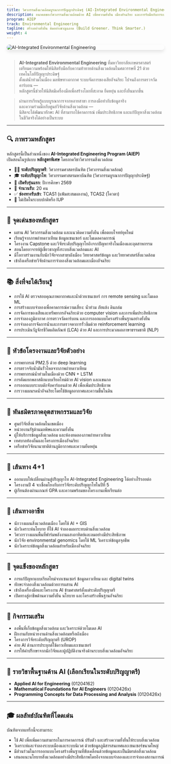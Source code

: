 ```yaml
---
title: วิศวกรรมสิ่งแวดล้อมบูรณาการปัญญาประดิษฐ์ (AI-Integrated Environmental Engineering)
description: อนาคตของวิศวกรรมสิ่งแวดล้อมด้วย AI เพื่อความยั่งยืน เมืองอัจฉริยะ และการรับมือกับการเปลี่ยนแปลงสภาพภูมิอากาศ
program: AIEP
track: Environmental Engineering
tagline: สร้างอย่างยั่งยืน คิดอย่างชาญฉลาด (Build Greener. Think Smarter.)
weight: 4
---
```


<img src="/img/banners/environmental-hero.png"
     alt="AI-Integrated Environmental Engineering"
     style="max-width: 100%; height: auto; margin: 0 0 2rem 0; border-radius: 1rem; box-shadow: 0 6px 12px rgba(0,0,0,0.1); display: block;" />

> **AI-Integrated Environmental Engineering** ที่มหาวิทยาลัยเกษตรศาสตร์  
> เตรียมความพร้อมให้นิสิตรับมือกับความท้าทายด้านสิ่งแวดล้อมในศตวรรษที่ 21 ด้วยเทคโนโลยีปัญญาประดิษฐ์  
> ตั้งแต่น้ำท่วมในเมือง มลพิษทางอากาศ ระบบจัดการของเสียอัจฉริยะ ไปจนถึงการตรวจวัดคาร์บอน —  
> หลักสูตรนี้ช่วยให้นิสิตมีเครื่องมือเพื่อสร้างโลกที่สะอาด ยืดหยุ่น และยั่งยืนมากขึ้น

> ผ่านการเรียนรู้แบบบูรณาการจากหลายสาขา การลงมือทำกับข้อมูลจริง  
> และความร่วมมือกับศูนย์วิจัยด้านสิ่งแวดล้อม —  
> นิสิตจะได้พัฒนาทักษะ AI ที่สามารถใช้คาดการณ์ เพิ่มประสิทธิภาพ และแก้ปัญหาสิ่งแวดล้อมในชีวิตจริงได้อย่างเป็นระบบ

---

## 🔍 ภาพรวมหลักสูตร

หลักสูตรนี้เป็นส่วนหนึ่งของ **AI-Integrated Engineering Program (AIEP)**  
เปิดสอนในรูปแบบ **หลักสูตรพิเศษ** โดยภาควิชาวิศวกรรมสิ่งแวดล้อม

- 🧑‍🏫 **ระดับปริญญาตรี**: วิศวกรรมศาสตรบัณฑิต (วิศวกรรมสิ่งแวดล้อม)  
- 🎓 **ระดับปริญญาโท**: วิศวกรรมศาสตรมหาบัณฑิต (วิศวกรรมบูรณาการปัญญาประดิษฐ์)  
- 📅 **เปิดรับรุ่นแรก**: ปีการศึกษา 2569  
- 👥 **จำนวนรับ**: 20 คน  
- ✅ **ช่องทางรับเข้า**: TCAS1 (แฟ้มสะสมผลงาน), TCAS2 (โควตา)  
- 🚫 ไม่เปิดในระบบปกติหรือ IUP

---

## 🧠 จุดเด่นของหลักสูตร

- ผสาน AI วิศวกรรมสิ่งแวดล้อม และแนวคิดความยั่งยืน เพื่อตอบโจทย์ยุคใหม่  
- เรียนรู้จากภาพถ่ายดาวเทียม ข้อมูลเซนเซอร์ และโมเดลคาดการณ์  
- โครงงาน Capstone และวิจัยระดับปริญญาโทอิงจากปัญหาจริงในเมืองและอุตสาหกรรม  
- สอนโดยอาจารย์ผู้เชี่ยวชาญทั้งระบบสิ่งแวดล้อมและ AI  
- มีโอกาสร่วมงานกับนักวิจัยจากสาขาผังเมือง วิทยาศาสตร์ข้อมูล และวิทยาศาสตร์สิ่งแวดล้อม  
- เข้าถึงเครือข่ายวิจัยด้านการจำลองสิ่งแวดล้อมและเมืองอัจฉริยะ

---

## 📚 สิ่งที่จะได้เรียนรู้

- การใช้ AI ตรวจสอบคุณภาพอากาศและน้ำด้วยเซนเซอร์ การ remote sensing และโมเดล ML  
- การสร้างแบบจำลองเพื่อคาดการณ์ความเสี่ยง: น้ำท่วม ภัยแล้ง ดินถล่ม  
- การจัดการของเสียและทรัพยากรอัจฉริยะด้วย computer vision และการเพิ่มประสิทธิภาพ  
- การจำลองภูมิอากาศ การตรวจวัดคาร์บอน และการออกแบบโครงสร้างพื้นฐานอย่างยั่งยืน  
- การจำลองการจัดการน้ำและการตรวจหาการรั่วซึมด้วย reinforcement learning  
- การประเมินวัฏจักรชีวิตผลิตภัณฑ์ (LCA) ด้วย AI และการประมวลผลภาษาธรรมชาติ (NLP)

---

## 🧪 หัวข้อโครงงานและวิจัยตัวอย่าง

- การพยากรณ์ PM2.5 ด้วย deep learning  
- การตรวจจับน้ำมันรั่วไหลจากภาพถ่ายดาวเทียม  
- การพยากรณ์น้ำท่วมในเมืองด้วย CNN + LSTM  
- การคัดแยกพลาสติกแบบเรียลไทม์ด้วย AI vision และแขนกล  
- การออกแบบระบบดักจับคาร์บอนด้วย AI เพื่อเพิ่มประสิทธิภาพ  
- การวางแผนรดน้ำอัจฉริยะโดยใช้ข้อมูลอากาศและความชื้นในดิน

---

## 🤝 พันธมิตรภาคอุตสาหกรรมและวิจัย

- ศูนย์วิจัยสิ่งแวดล้อมในเขตเมือง  
- หน่วยงานรัฐด้านมลพิษและความยั่งยืน  
- ผู้ให้บริการข้อมูลสิ่งแวดล้อม และห้องทดลองภาพถ่ายดาวเทียม  
- เทศบาลท้องถิ่นและโครงการเมืองอัจฉริยะ  
- เครือข่ายวิจัยนานาชาติด้านภูมิอากาศและความยืดหยุ่น

---

## 🔄 เส้นทาง 4+1

- ออกแบบให้เปลี่ยนผ่านสู่ปริญญาโท AI-Integrated Engineering ได้อย่างไร้รอยต่อ  
- โครงงานปี 4 จะเชื่อมโยงกับการวิจัยระดับปริญญาโทในปีที่ 5  
- ผู้เรียนต้องผ่านเกณฑ์ GPA และความพร้อมของโครงงานเพื่อเรียนต่อ

---

## 🧭 เส้นทางอาชีพ

- นักวางแผนสิ่งแวดล้อมเมือง โดยใช้ AI + GIS  
- นักวิเคราะห์นโยบาย ที่ใช้ AI จำลองผลกระทบด้านสิ่งแวดล้อม  
- วิศวกรวางแผนพื้นที่ฟาร์มพลังงานแสงอาทิตย์และลมอย่างมีประสิทธิภาพ  
- นักวิจัย environmental genomics โดยใช้ ML วิเคราะห์ข้อมูลจุลชีพ  
- นักวิเคราะห์ข้อมูลสิ่งแวดล้อมสำหรับเมืองอัจฉริยะ

---

## 🌟 จุดแข็งของหลักสูตร

- การแก้ปัญหาแบบเรียลไทม์จากเซนเซอร์ ข้อมูลดาวเทียม และ digital twins  
- ทักษะจำลองสิ่งแวดล้อมด้วยการผสาน AI  
- เข้าถึงเครื่องมือและโครงงาน AI ข้ามศาสตร์ตั้งแต่ระดับปริญญาตรี  
- เปิดทางสู่อาชีพด้านความยั่งยืน นโยบาย และโครงสร้างพื้นฐานอัจฉริยะ

---

## 🎒 กิจกรรมเสริม

- ลงพื้นที่เก็บข้อมูลสิ่งแวดล้อม และวิเคราะห์ด้วยโมเดล AI  
- ฝึกงานกับหน่วยงานด้านสิ่งแวดล้อมหรือผังเมือง  
- โครงการวิจัยระดับปริญญาตรี (UROP)  
- ค่าย AI ด้านการประยุกต์ใช้ดาวเทียมและเซนเซอร์  
- การให้คำปรึกษาจากนักวิจัยและผู้ปฏิบัติงานจริงด้านระบบสิ่งแวดล้อมอัจฉริยะ

---

## 🧩 รายวิชาพื้นฐานด้าน AI (เลือกเรียนในระดับปริญญาตรี)

- **Applied AI for Engineering** (01204162)  
- **Mathematical Foundations for AI Engineers** (0120426x)  
- **Programming Concepts for Data Processing and Analysis** (0120426x)

---

## 🎓 ผลลัพธ์บัณฑิตที่โดดเด่น

บัณฑิตจากแทร็กนี้จะสามารถ:

- ใช้ AI เพื่อเพิ่มความสามารถในการคาดการณ์ ปรับตัว และสร้างความยั่งยืนให้ระบบสิ่งแวดล้อม  
- วิเคราะห์และจำลองระบบเมืองและระบบนิเวศ ด้วยข้อมูลภูมิสารสนเทศและเซนเซอร์ขนาดใหญ่  
- มีส่วนร่วมในการออกแบบโครงสร้างพื้นฐานที่ขับเคลื่อนด้วยข้อมูลและเป็นมิตรต่อสิ่งแวดล้อม  
- เสนอแนะนโยบายสิ่งแวดล้อมอย่างมีประสิทธิภาพโดยอิงจากแบบจำลองและการจำลองสถานการณ์
